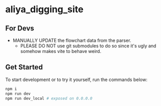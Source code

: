 # aliya_digging_site

## For Devs

- MANUALLY UPDATE the flowchart data from the parser.
  - PLEASE DO NOT use git submodules to do so since it's ugly and somehow makes vite to behave weird.

## Get Started

To start development or to try it yourself, run the commands below:

```bash
npm i
npm run dev
npm run dev_local # exposed on 0.0.0.0
```
